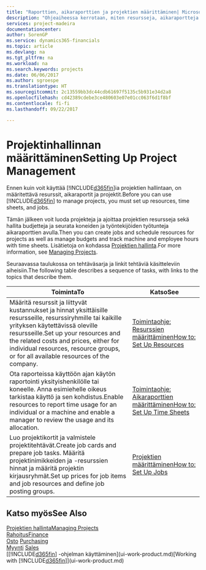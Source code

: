 ```yaml
---
title: "Raporttien, aikaraporttien ja projektien määrittäminen| Microsoft Docs"
description: "Ohjeaiheessa kerrotaan, miten resursseja, aikaraportteja ja projektitöitä määritetään projektin hallintaa varten."
services: project-madeira
documentationcenter: 
author: SorenGP
ms.service: dynamics365-financials
ms.topic: article
ms.devlang: na
ms.tgt_pltfrm: na
ms.workload: na
ms.search.keywords: projects
ms.date: 06/06/2017
ms.author: sgroespe
ms.translationtype: HT
ms.sourcegitcommit: 2c13559bb3dc44cdb61697f5135c5b931e34d2a8
ms.openlocfilehash: cd42389cdebe3ce480603e07e01cc063f6d1f8bf
ms.contentlocale: fi-fi
ms.lasthandoff: 09/22/2017

---
```

# <a name="setting-up-project-management"></a><span data-ttu-id="cb057-103">Projektinhallinnan määrittäminen</span><span class="sxs-lookup"><span data-stu-id="cb057-103">Setting Up Project Management</span></span>
<span data-ttu-id="cb057-104">Ennen kuin voit käyttää [!INCLUDE[d365fin](includes/d365fin_md.md)]ia projektien hallintaan, on määritettävä resurssit, aikaraportit ja projektit.</span><span class="sxs-lookup"><span data-stu-id="cb057-104">Before you can use [!INCLUDE[d365fin](includes/d365fin_md.md)] to manage projects, you must set up resources, time sheets, and jobs.</span></span>

<span data-ttu-id="cb057-105">Tämän jälkeen voit luoda projekteja ja ajoittaa projektien resursseja sekä hallita budjetteja ja seurata koneiden ja työntekijöiden työtunteja aikaraporttien avulla.</span><span class="sxs-lookup"><span data-stu-id="cb057-105">Then you can create jobs and schedule resources for projects as well as manage budgets and track machine and employee hours with time sheets.</span></span> <span data-ttu-id="cb057-106">Lisätietoja on kohdassa [Projektien hallinta](projects-manage-projects.md).</span><span class="sxs-lookup"><span data-stu-id="cb057-106">For more information, see [Managing Projects](projects-manage-projects.md).</span></span>  

<span data-ttu-id="cb057-107">Seuraavassa taulukossa on tehtäväsarja ja linkit tehtäviä käsitteleviin aiheisiin.</span><span class="sxs-lookup"><span data-stu-id="cb057-107">The following table describes a sequence of tasks, with links to the topics that describe them.</span></span>

| <span data-ttu-id="cb057-108">Toiminta</span><span class="sxs-lookup"><span data-stu-id="cb057-108">To</span></span> | <span data-ttu-id="cb057-109">Katso</span><span class="sxs-lookup"><span data-stu-id="cb057-109">See</span></span> |
| --- | --- |
| <span data-ttu-id="cb057-110">Määritä resurssit ja liittyvät kustannukset ja hinnat yksittäisille resursseille, resurssiryhmille tai kaikille yrityksen käytettävissä oleville resursseille.</span><span class="sxs-lookup"><span data-stu-id="cb057-110">Set up your resources and the related costs and prices, either for individual resources, resource groups, or for all available resources of the company.</span></span> |[<span data-ttu-id="cb057-111">Toimintaohje: Resurssien määrittäminen</span><span class="sxs-lookup"><span data-stu-id="cb057-111">How to: Set Up Resources</span></span>](projects-how-setup-resources.md) |
| <span data-ttu-id="cb057-112">Ota raporteissa käyttöön ajan käytön raportointi yksityishenkilölle tai koneelle. Anna esimiehelle oikeus tarkistaa käyttö ja sen kohdistus.</span><span class="sxs-lookup"><span data-stu-id="cb057-112">Enable resources to report time usage for an individual or a machine and enable a manager to review the usage and its allocation.</span></span> |[<span data-ttu-id="cb057-113">Toimintaohje: Aikaraporttien määrittäminen</span><span class="sxs-lookup"><span data-stu-id="cb057-113">How to: Set Up Time Sheets</span></span>](projects-how-setup-time-sheets.md) |
| <span data-ttu-id="cb057-114">Luo projektikortit ja valmistele projektitehtävät.</span><span class="sxs-lookup"><span data-stu-id="cb057-114">Create job cards and prepare job tasks.</span></span> <span data-ttu-id="cb057-115">Määritä projektinimikkeiden ja -resurssien hinnat ja määritä projektin kirjausryhmät.</span><span class="sxs-lookup"><span data-stu-id="cb057-115">Set up prices for job items and job resources and define job posting groups.</span></span> |[<span data-ttu-id="cb057-116">Projektien määrittäminen</span><span class="sxs-lookup"><span data-stu-id="cb057-116">How to: Set Up Jobs</span></span>](projects-how-setup-jobs.md) |

## <a name="see-also"></a><span data-ttu-id="cb057-117">Katso myös</span><span class="sxs-lookup"><span data-stu-id="cb057-117">See Also</span></span>
[<span data-ttu-id="cb057-118">Projektien hallinta</span><span class="sxs-lookup"><span data-stu-id="cb057-118">Managing Projects</span></span>](projects-manage-projects.md)  
[<span data-ttu-id="cb057-119">Rahoitus</span><span class="sxs-lookup"><span data-stu-id="cb057-119">Finance</span></span>](finance.md)  
<span data-ttu-id="cb057-120">[Osto](purchasing-manage-purchasing.md)       </span><span class="sxs-lookup"><span data-stu-id="cb057-120">[Purchasing](purchasing-manage-purchasing.md)       </span></span>  
<span data-ttu-id="cb057-121">[Myynti](sales-manage-sales.md)   </span><span class="sxs-lookup"><span data-stu-id="cb057-121">[Sales](sales-manage-sales.md)   </span></span>  
<span data-ttu-id="cb057-122">[[!INCLUDE[d365fin](includes/d365fin_md.md)] -ohjelman käyttäminen](ui-work-product.md)</span><span class="sxs-lookup"><span data-stu-id="cb057-122">[Working with [!INCLUDE[d365fin](includes/d365fin_md.md)]](ui-work-product.md)</span></span>  

